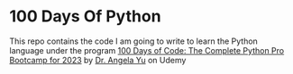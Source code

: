# 100 Days Of Python
This repo contains the code I am going to write to learn the Python language under the program [100 Days of Code: The Complete Python Pro Bootcamp for 2023](https://www.udemy.com/course/100-days-of-code/) by [Dr. Angela Yu](https://www.udemy.com/user/4b4368a3-b5c8-4529-aa65-2056ec31f37e/) on Udemy

